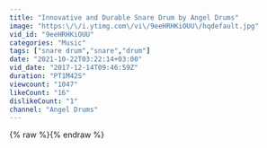 ```yaml
---
title: "Innovative and Durable Snare Drum by Angel Drums"
image: "https:\/\/i.ytimg.com\/vi\/9eeHRHKiOUU\/hqdefault.jpg"
vid_id: "9eeHRHKiOUU"
categories: "Music"
tags: ["snare drum","snare","drum"]
date: "2021-10-22T03:22:14+03:00"
vid_date: "2017-12-14T09:46:59Z"
duration: "PT1M42S"
viewcount: "1047"
likeCount: "16"
dislikeCount: "1"
channel: "Angel Drums"
---
```

{% raw %}{% endraw %}
